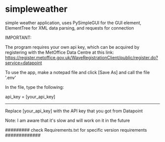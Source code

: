 # simpleweather
simple weather application, uses PySimpleGUI for the GUI element, ElementTree for XML data parsing, and requests for connection


IMPORTANT:

The program requires your own api key, which can be acquired by registering with the MetOffice Data Centre at this link:
https://register.metoffice.gov.uk/WaveRegistrationClient/public/register.do?service=datapoint

To use the app, make a notepad file and click [Save As] and call the file '.env'

In the file, type the following:

api_key = [your_api_key]
_____________________________________________________________________________________________________________
Replace [your_api_key] with the API key that you got from Datapoint

Note: I am aware that it's slow and will work on it in the future

######### check Requirements.txt for specific version requirements #############
